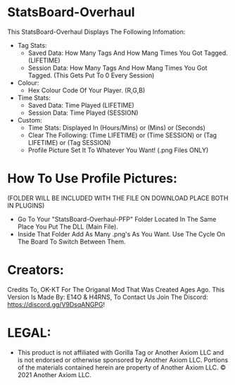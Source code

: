 # StatsBoard-Overhaul 

This StatsBoard-Overhaul Displays The Following Infomation:
- Tag Stats:
   - Saved Data: How Many Tags And How Mang Times You Got Tagged. (LIFETIME)
   - Session Data: How Many Tags And How Mang Times You Got Tagged. (This Gets Put To 0 Every Session)
- Colour:
   - Hex Colour Code Of Your Player. (R,G,B)
- Time Stats:
   - Saved Data: Time Played (LIFETIME)
   - Session Data: Time Played (SESSION)
- Custom:
   - Time Stats: Displayed In (Hours/Mins) or (Mins) or (Seconds)
   - Clear The Following: (Time LIFETIME) or (Time SESSION) or (Tag LIFETIME) or (Tag SESSION)
   - Profile Picture Set It To Whatever You Want! (.png Files ONLY)
 
# How To Use Profile Pictures:
(FOLDER WILL BE INCLUDED WITH THE FILE ON DOWNLOAD PLACE BOTH IN PLUGINS)
- Go To Your "StatsBoard-Overhaul-PFP" Folder Located In The Same Place You Put The DLL (Main File).
- Inside That Folder Add As Many .png's As You Want. Use The Cycle On The Board To Switch Between Them.

# Creators:
Credits To, OK-KT For The Origanal Mod That Was Created Ages Ago.
This Version Is Made By: E14O & H4RNS, To Contact Us Join The Discord: https://discord.gg/V9DsqANGPG!

# LEGAL:
- This product is not affiliated with Gorilla Tag or Another Axiom LLC and is not endorsed or otherwise sponsored by Another Axiom LLC. Portions of the materials contained herein are property of Another Axiom LLC. © 2021 Another Axiom LLC.

